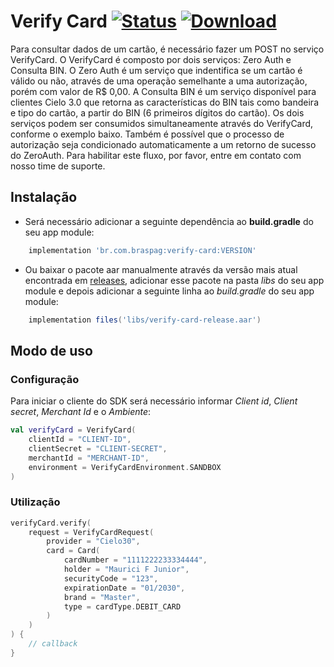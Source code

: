 # Verify Card [![Status](https://travis-ci.com/Braspag/verify-card-android.svg?branch=master)](https://travis-ci.com/Braspag/verify-card-android) [ ![Download](https://api.bintray.com/packages/braspag/verify-card/verify-card/images/download.svg) ](https://bintray.com/braspag/verify-card/verify-card/_latestVersion)

Para consultar dados de um cartão, é necessário fazer um POST no serviço VerifyCard. O VerifyCard é composto por dois serviços: Zero Auth e Consulta BIN. O Zero Auth é um serviço que indentifica se um cartão é válido ou não, através de uma operação semelhante a uma autorização, porém com valor de R$ 0,00. A Consulta BIN é um serviço disponível para clientes Cielo 3.0 que retorna as características do BIN tais como bandeira e tipo do cartão, a partir do BIN (6 primeiros dígitos do cartão). Os dois serviços podem ser consumidos simultaneamente através do VerifyCard, conforme o exemplo baixo. Também é possível que o processo de autorização seja condicionado automaticamente a um retorno de sucesso do ZeroAuth. Para habilitar este fluxo, por favor, entre em contato com nosso time de suporte.

## Instalação

- Será necessário adicionar a seguinte dependência ao **build.gradle** do seu app module:

```groovy
    implementation 'br.com.braspag:verify-card:VERSION'
```

- Ou baixar o pacote aar manualmente através da versão mais atual encontrada em [releases](https://github.com/Braspag/verify-card-android/releases), adicionar esse pacote na pasta *libs* do seu app module e depois adicionar a seguinte linha ao *build.gradle* do seu app module:

```groovy
    implementation files('libs/verify-card-release.aar')
```

## Modo de uso

### Configuração

Para iniciar o cliente do SDK será necessário informar *Client id*, *Client secret*, *Merchant Id* e o *Ambiente*:

```kotlin
val verifyCard = VerifyCard(
    clientId = "CLIENT-ID",
    clientSecret = "CLIENT-SECRET",
    merchantId = "MERCHANT-ID",
    environment = VerifyCardEnvironment.SANDBOX
)
```

### Utilização

```kotlin
verifyCard.verify(
    request = VerifyCardRequest(
        provider = "Cielo30",
        card = Card(
            cardNumber = "1111222233334444",
            holder = "Maurici F Junior",
            securityCode = "123",
            expirationDate = "01/2030",
            brand = "Master",
            type = cardType.DEBIT_CARD
        )
    )
) {
    // callback
}
```
